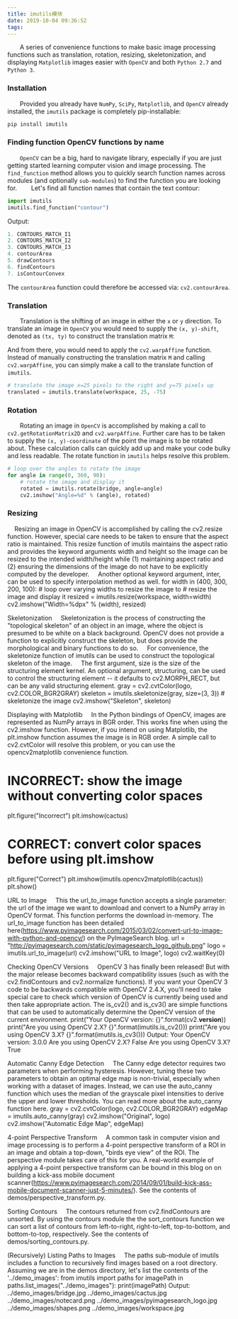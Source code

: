 ```yaml
---
title: imutils模块
date: 2019-10-04 09:36:52
tags:
---
```

&emsp;&emsp;A series of convenience functions to make basic image processing functions such as translation, rotation, resizing, skeletonization, and displaying `Matplotlib` images easier with `OpenCV` and both `Python 2.7` and `Python 3`.

### Installation

&emsp;&emsp;Provided you already have `NumPy`, `SciPy`, `Matplotlib`, and `OpenCV` already installed, the `imutils` package is completely pip-installable:

``` python
pip install imutils
```

### Finding function OpenCV functions by name

&emsp;&emsp;`OpenCV` can be a big, hard to navigate library, especially if you are just getting started learning computer vision and image processing. The `find_function` method allows you to quickly search function names across modules (and optionally `sub-modules`) to find the function you are looking for.
&emsp;&emsp;Let's find all function names that contain the text contour:

``` python
import imutils
imutils.find_function("contour")
```

Output:

``` python
1. CONTOURS_MATCH_I1
2. CONTOURS_MATCH_I2
3. CONTOURS_MATCH_I3
4. contourArea
5. drawContours
6. findContours
7. isContourConvex
```

The `contourArea` function could therefore be accessed via: `cv2.contourArea`.

### Translation

&emsp;&emsp;Translation is the shifting of an image in either the `x` or `y` direction. To translate an image in `OpenCV` you would need to supply the `(x, y)-shift`, denoted as `(tx, ty)` to construct the translation matrix `M`:

And from there, you would need to apply the `cv2.warpAffine` function. Instead of manually constructing the translation matrix `M` and calling `cv2.warpAffine`, you can simply make a call to the translate function of `imutils`.

``` python
# translate the image x=25 pixels to the right and y=75 pixels up
translated = imutils.translate(workspace, 25, -75)
```

### Rotation

&emsp;&emsp;Rotating an image in `OpenCV` is accomplished by making a call to `cv2.getRotationMatrix2D` and `cv2.warpAffine`. Further care has to be taken to supply the `(x, y)-coordinate` of the point the image is to be rotated about. These calculation calls can quickly add up and make your code bulky and less readable. The rotate function in `imutils` helps resolve this problem.

``` python
# loop over the angles to rotate the image
for angle in range(0, 360, 90):
    # rotate the image and display it
    rotated = imutils.rotate(bridge, angle=angle)
    cv2.imshow("Angle=%d" % (angle), rotated)
```

### Resizing

    Resizing an image in OpenCV is accomplished by calling the cv2.resize function. However, special care needs to be taken to ensure that the aspect ratio is maintained. This resize function of imutils maintains the aspect ratio and provides the keyword arguments width and height so the image can be resized to the intended width/height while (1) maintaining aspect ratio and (2) ensuring the dimensions of the image do not have to be explicitly computed by the developer.
    Another optional keyword argument, inter, can be used to specify interpolation method as well.
for width in (400, 300, 200, 100):  # loop over varying widths to resize the image to
    # resize the image and display it
    resized = imutils.resize(workspace, width=width)
    cv2.imshow("Width=%dpx" % (width), resized)


Skeletonization
    Skeletonization is the process of constructing the "topological skeleton" of an object in an image, where the object is presumed to be white on a black background. OpenCV does not provide a function to explicitly construct the skeleton, but does provide the morphological and binary functions to do so.
    For convenience, the skeletonize function of imutils can be used to construct the topological skeleton of the image.
    The first argument, size is the size of the structuring element kernel. An optional argument, structuring, can be used to control the structuring element -- it defaults to cv2.MORPH_RECT, but can be any valid structuring element.
gray = cv2.cvtColor(logo, cv2.COLOR_BGR2GRAY)
skeleton = imutils.skeletonize(gray, size=(3, 3))  # skeletonize the image
cv2.imshow("Skeleton", skeleton)


Displaying with Matplotlib
    In the Python bindings of OpenCV, images are represented as NumPy arrays in BGR order. This works fine when using the cv2.imshow function. However, if you intend on using Matplotlib, the plt.imshow function assumes the image is in RGB order. A simple call to cv2.cvtColor will resolve this problem, or you can use the opencv2matplotlib convenience function.
# INCORRECT: show the image without converting color spaces
plt.figure("Incorrect")
plt.imshow(cactus)
# CORRECT: convert color spaces before using plt.imshow
plt.figure("Correct")
plt.imshow(imutils.opencv2matplotlib(cactus))
plt.show()


URL to Image
    This the url_to_image function accepts a single parameter: the url of the image we want to download and convert to a NumPy array in OpenCV format. This function performs the download in-memory. The url_to_image function has been detailed here(https://www.pyimagesearch.com/2015/03/02/convert-url-to-image-with-python-and-opencv/) on the PyImageSearch blog.
url = "http://pyimagesearch.com/static/pyimagesearch_logo_github.png"
logo = imutils.url_to_image(url)
cv2.imshow("URL to Image", logo)
cv2.waitKey(0)


Checking OpenCV Versions
    OpenCV 3 has finally been released! But with the major release becomes backward compatibility issues (such as with the cv2.findContours and cv2.normalize functions). If you want your OpenCV 3 code to be backwards compatible with OpenCV 2.4.X, you'll need to take special care to check which version of OpenCV is currently being used and then take appropriate action. The is_cv2() and is_cv3() are simple functions that can be used to automatically determine the OpenCV version of the current environment.
print("Your OpenCV version: {}".format(cv2.__version__))
print("Are you using OpenCV 2.X? {}".format(imutils.is_cv2()))
print("Are you using OpenCV 3.X? {}".format(imutils.is_cv3()))
Output:
Your OpenCV version: 3.0.0
Are you using OpenCV 2.X? False
Are you using OpenCV 3.X? True

Automatic Canny Edge Detection
    The Canny edge detector requires two parameters when performing hysteresis. However, tuning these two parameters to obtain an optimal edge map is non-trivial, especially when working with a dataset of images. Instead, we can use the auto_canny function which uses the median of the grayscale pixel intensities to derive the upper and lower thresholds. You can read more about the auto_canny function here.
gray = cv2.cvtColor(logo, cv2.COLOR_BGR2GRAY)
edgeMap = imutils.auto_canny(gray)
cv2.imshow("Original", logo)
cv2.imshow("Automatic Edge Map", edgeMap)


4-point Perspective Transform
    A common task in computer vision and image processing is to perform a 4-point perspective transform of a ROI in an image and obtain a top-down, "birds eye view" of the ROI. The perspective module takes care of this for you. A real-world example of applying a 4-point perspective transform can be bound in this blog on on building a kick-ass mobile document scanner(https://www.pyimagesearch.com/2014/09/01/build-kick-ass-mobile-document-scanner-just-5-minutes/). See the contents of demos/perspective_transform.py.


Sorting Contours
    The contours returned from cv2.findContours are unsorted. By using the contours module the the sort_contours function we can sort a list of contours from left-to-right, right-to-left, top-to-bottom, and bottom-to-top, respectively. See the contents of demos/sorting_contours.py.


(Recursively) Listing Paths to Images
    The paths sub-module of imutils includes a function to recursively find images based on a root directory. Assuming we are in the demos directory, let's list the contents of the '../demo_images':
from imutils import paths
for imagePath in paths.list_images("../demo_images"):
    print(imagePath)
Output:
../demo_images/bridge.jpg
../demo_images/cactus.jpg
../demo_images/notecard.png
../demo_images/pyimagesearch_logo.jpg
../demo_images/shapes.png
../demo_images/workspace.jpg
